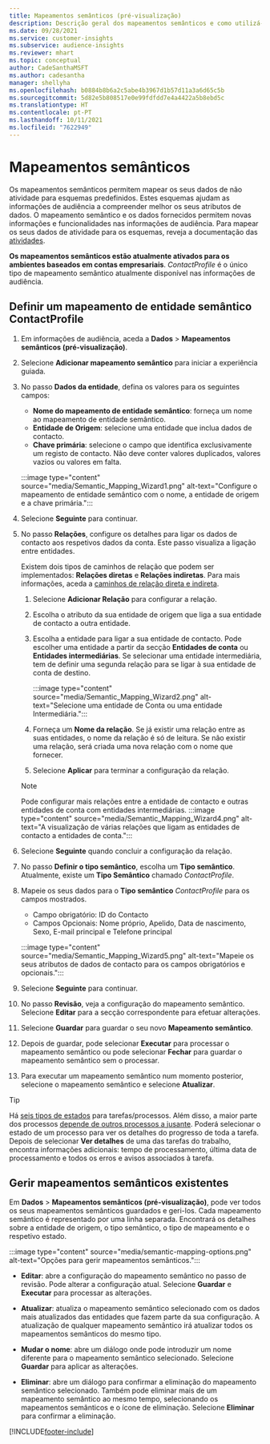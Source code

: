 ```yaml
---
title: Mapeamentos semânticos (pré-visualização)
description: Descrição geral dos mapeamentos semânticos e como utilizá-los.
ms.date: 09/28/2021
ms.service: customer-insights
ms.subservice: audience-insights
ms.reviewer: mhart
ms.topic: conceptual
author: CadeSanthaMSFT
ms.author: cadesantha
manager: shellyha
ms.openlocfilehash: b0884b8b6a2c5abe4b3967d1b57d11a3a6d65c5b
ms.sourcegitcommit: 5d82e5b808517e0e99fdfdd7e4a4422a5b8ebd5c
ms.translationtype: HT
ms.contentlocale: pt-PT
ms.lasthandoff: 10/11/2021
ms.locfileid: "7622949"
---
```

# <a name="semantic-mappings"></a>Mapeamentos semânticos

Os mapeamentos semânticos permitem mapear os seus dados de não atividade para esquemas predefinidos. Estes esquemas ajudam as informações de audiência a compreender melhor os seus atributos de dados. O mapeamento semântico e os dados fornecidos permitem novas informações e funcionalidades nas informações de audiência. Para mapear os seus dados de atividade para os esquemas, reveja a documentação das [atividades](activities.md).

**Os mapeamentos semânticos estão atualmente ativados para os ambientes baseados em contas empresariais**. *ContactProfile* é o único tipo de mapeamento semântico atualmente disponível nas informações de audiência.

## <a name="define-a-contactprofile-semantic-entity-mapping"></a>Definir um mapeamento de entidade semântico ContactProfile

1. Em informações de audiência, aceda a **Dados** > **Mapeamentos semânticos (pré-visualização)**.

1. Selecione **Adicionar mapeamento semântico** para iniciar a experiência guiada.

1. No passo **Dados da entidade**, defina os valores para os seguintes campos:

   - **Nome do mapeamento de entidade semântico**: forneça um nome ao mapeamento de entidade semântico.
   - **Entidade de Origem**: selecione uma entidade que inclua dados de contacto.
   - **Chave primária**: selecione o campo que identifica exclusivamente um registo de contacto. Não deve conter valores duplicados, valores vazios ou valores em falta.

   :::image type="content" source="media/Semantic_Mapping_Wizard1.png" alt-text="Configure o mapeamento de entidade semântico com o nome, a entidade de origem e a chave primária.":::

1. Selecione **Seguinte** para continuar.

1. No passo **Relações**, configure os detalhes para ligar os dados de contacto aos respetivos dados da conta. Este passo visualiza a ligação entre entidades.  

   Existem dois tipos de caminhos de relação que podem ser implementados: **Relações diretas** e **Relações indiretas**. Para mais informações, aceda a [caminhos de relação direta e indireta](relationships.md#relationship-paths).

   1. Selecione **Adicionar Relação** para configurar a relação.
   1. Escolha o atributo da sua entidade de origem que liga a sua entidade de contacto a outra entidade.
   1. Escolha a entidade para ligar a sua entidade de contacto. Pode escolher uma entidade a partir da secção **Entidades de conta** ou **Entidades intermediárias**. Se selecionar uma entidade intermediária, tem de definir uma segunda relação para se ligar à sua entidade de conta de destino.

      :::image type="content" source="media/Semantic_Mapping_Wizard2.png" alt-text="Selecione uma entidade de Conta ou uma entidade Intermediária.":::

   1. Forneça um **Nome da relação**. Se já existir uma relação entre as suas entidades, o nome da relação é só de leitura. Se não existir uma relação, será criada uma nova relação com o nome que fornecer.
   1. Selecione **Aplicar** para terminar a configuração da relação.

   > [!NOTE]
   > Pode configurar mais relações entre a entidade de contacto e outras entidades de conta com entidades intermediárias.
   >  :::image type="content" source="media/Semantic_Mapping_Wizard4.png" alt-text="A visualização de várias relações que ligam as entidades de contacto a entidades de conta.":::

1. Selecione **Seguinte** quando concluir a configuração da relação.

1. No passo **Definir o tipo semântico**, escolha um **Tipo semântico**. Atualmente, existe um **Tipo Semântico** chamado *ContactProfile*.

1. Mapeie os seus dados para o **Tipo semântico** *ContactProfile* para os campos mostrados.
   - Campo obrigatório: ID do Contacto
   - Campos Opcionais: Nome próprio, Apelido, Data de nascimento, Sexo, E-mail principal e Telefone principal

   :::image type="content" source="media/Semantic_Mapping_Wizard5.png" alt-text="Mapeie os seus atributos de dados de contacto para os campos obrigatórios e opcionais.":::

1. Selecione **Seguinte** para continuar.

1. No passo **Revisão**, veja a configuração do mapeamento semântico. Selecione **Editar** para a secção correspondente para efetuar alterações.

1. Selecione **Guardar** para guardar o seu novo **Mapeamento semântico**.

1. Depois de guardar, pode selecionar **Executar** para processar o mapeamento semântico ou pode selecionar **Fechar** para guardar o mapeamento semântico sem o processar.

1. Para executar um mapeamento semântico num momento posterior, selecione o mapeamento semântico e selecione **Atualizar**.

> [!TIP]
> Há [seis tipos de estados](system.md#status-types) para tarefas/processos. Além disso, a maior parte dos processos [depende de outros processos a jusante](system.md#refresh-policies). Poderá selecionar o estado de um processo para ver os detalhes do progresso de toda a tarefa. Depois de selecionar **Ver detalhes** de uma das tarefas do trabalho, encontra informações adicionais: tempo de processamento, última data de processamento e todos os erros e avisos associados à tarefa.

## <a name="manage-existing-semantic-mappings"></a>Gerir mapeamentos semânticos existentes

Em **Dados** > **Mapeamentos semânticos (pré-visualização)**, pode ver todos os seus mapeamentos semânticos guardados e geri-los. Cada mapeamento semântico é representado por uma linha separada. Encontrará os detalhes sobre a entidade de origem, o tipo semântico, o tipo de mapeamento e o respetivo estado.

:::image type="content" source="media/semantic-mapping-options.png" alt-text="Opções para gerir mapeamentos semânticos.":::

- **Editar**: abre a configuração do mapeamento semântico no passo de revisão. Pode alterar a configuração atual. Selecione **Guardar** e **Executar** para processar as alterações.

- **Atualizar**: atualiza o mapeamento semântico selecionado com os dados mais atualizados das entidades que fazem parte da sua configuração. A atualização de qualquer mapeamento semântico irá atualizar todos os mapeamentos semânticos do mesmo tipo.

- **Mudar o nome**: abre um diálogo onde pode introduzir um nome diferente para o mapeamento semântico selecionado. Selecione **Guardar** para aplicar as alterações.

- **Eliminar**: abre um diálogo para confirmar a eliminação do mapeamento semântico selecionado. Também pode eliminar mais de um mapeamento semântico ao mesmo tempo, selecionando os mapeamentos semânticos e o ícone de eliminação. Selecione **Eliminar** para confirmar a eliminação.

[!INCLUDE[footer-include](../includes/footer-banner.md)]
